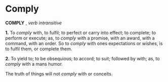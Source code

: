 # Comply

**COMPLY** , _verb intransitive_

**1.** To _comply_ with, to fulfil; to perfect or carry into effect; to complete; to perform or execute; as, to _comply_ with a promise, with an award, with a command, with an order. So to _comply_ with ones expectations or wishes, is to fulfil them, or complete them.

**2.** To yield to; to be obsequious; to accord; to suit; followed by with; as, to _comply_ with a mans humor.

The truth of things will not _comply_ with or conceits.